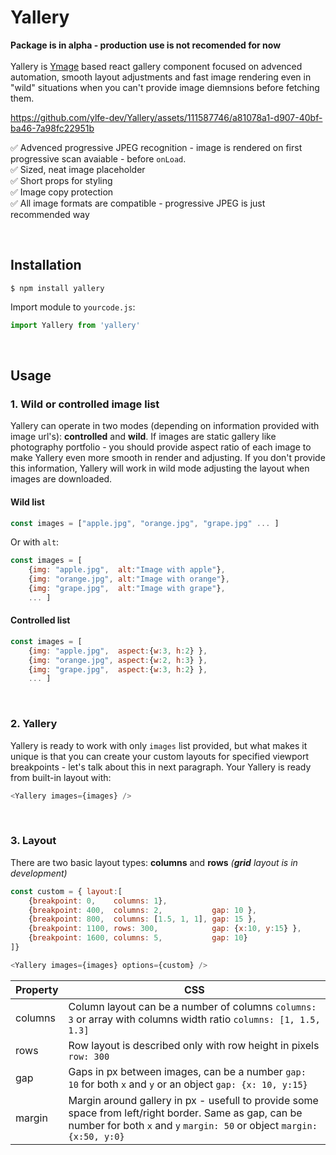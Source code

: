 # Yallery

**Package is in alpha - production use is not recomended for now**
<br/><br/>
Yallery is [Ymage](https://github.com/ylfe-dev/Ymage) based react gallery component focused on advenced automation, smooth layout adjustments and fast image rendering even in "wild" situations when you can't provide image diemnsions before fetching them.


https://github.com/ylfe-dev/Yallery/assets/111587746/a81078a1-d907-40bf-ba46-7a98fc22951b


✅ Advenced progressive JPEG recognition - image is rendered on first progressive scan avaiable - before `onLoad`.  <br/>
✅ Sized, neat image placeholder<br/>
✅ Short props for styling<br/>
✅ Image copy protection<br/>
✅ All image  formats are compatible - progressive JPEG is just recommended way<br/>

<br/>

## Installation


```shell
$ npm install yallery
```

Import module to `yourcode.js`:
```JavaScript
import Yallery from 'yallery'
```

<br/>

## Usage

### 1. Wild or controlled image list
Yallery can operate in two modes (depending on information provided with image url's): **controlled** and **wild**. If images are static gallery like photography portfolio - you should provide aspect ratio of each image to make Yallery even more smooth in render and adjusting. If you don't provide this information, Yallery will work in wild mode adjusting the layout when images are downloaded.

#### Wild list
```JavaScript
const images = ["apple.jpg", "orange.jpg", "grape.jpg" ... ]
```
Or with `alt`:
```JavaScript
const images = [
	{img: "apple.jpg",  alt:"Image with apple"}, 
	{img: "orange.jpg", alt:"Image with orange"}, 
	{img: "grape.jpg",  alt:"Image with grape"}, 
	... ]
```
#### Controlled list
```JavaScript
const images = [
	{img: "apple.jpg",  aspect:{w:3, h:2} }, 
	{img: "orange.jpg", aspect:{w:2, h:3} }, 
	{img: "grape.jpg",  aspect:{w:3, h:2} }, 
	... ]
```

<br/>

### 2. Yallery 
Yallery is ready to work with only `images` list provided, but what makes it unique is that you can create your custom layouts for specified viewport breakpoints - let's talk about this in next paragraph. Your Yallery is ready from built-in layout with: 
```JavaScript
<Yallery images={images} />
```

<br/>

### 3. Layout

There are two basic layout types: **columns** and **rows** *(**grid** layout is in development)*
```JavaScript
const custom = { layout:[
	{breakpoint: 0,    columns: 1},
	{breakpoint: 400,  columns: 2,           gap: 10 },
	{breakpoint: 800,  columns: [1.5, 1, 1], gap: 15 },
	{breakpoint: 1100, rows: 300,            gap: {x:10, y:15} },
	{breakpoint: 1600, columns: 5,           gap: 10}
]}

<Yallery images={images} options={custom} />
```


|Property|CSS|
|-|-|
|columns| Column layout can be a number of columns `columns: 3` or array with columns width ratio `columns: [1, 1.5, 1.3]` |
|rows|Row layout is described only with row height in pixels `row: 300`|
|gap|Gaps in px between images, can be a number `gap: 10` for both `x` and `y` or an object `gap: {x: 10, y:15}`|
|margin|Margin around gallery in px - usefull to provide some space from left/right border. Same as gap, can be number for both `x` and `y`  `margin: 50` or object `margin: {x:50, y:0}` |



<br/>
